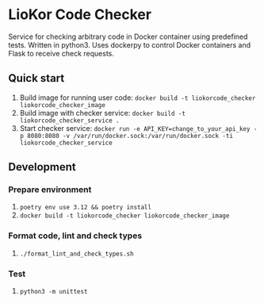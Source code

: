 # LioKor Code Checker

Service for checking arbitrary code in Docker container using predefined tests. 
Written in python3. Uses dockerpy to control Docker containers and Flask to receive check requests.

## Quick start
1. Build image for running user code: `docker build -t liokorcode_checker liokorcode_checker_image`
2. Build image with checker service: `docker build -t liokorcode_checker_service .`
3. Start checker service: `docker run -e API_KEY=change_to_your_api_key -p 8080:8080 -v /var/run/docker.sock:/var/run/docker.sock -ti liokorcode_checker_service`

## Development

### Prepare environment
1. `poetry env use 3.12 && poetry install`
2. `docker build -t liokorcode_checker liokorcode_checker_image`

### Format code, lint and check types
1. `./format_lint_and_check_types.sh`

### Test
1. `python3 -m unittest`
